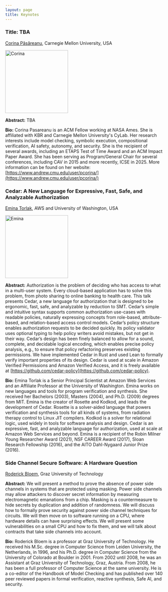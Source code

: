 ```yaml
---
layout: page
title: Keynotes
---
```

### Title: TBA

[Corina Păsăreanu](https://www.andrew.cmu.edu/user/pcorina/), Carnegie Mellon University, USA

<img src="https://conferences.i-cav.org/2025/assets/img/corina.png" alt="Corina" width="200">

**Abstract:** TBA

**Bio:** Corina Pasareanu is an ACM Fellow working at NASA Ames. She is
affiliated with KBR and Carnegie Mellon University's CyLab. Her
research interests include model checking, symbolic execution,
compositional verification, AI safety, autonomy, and security. She is
the recipient of several awards, including an ETAPS Test of Time Award
and an ACM Impact Paper Award.  She has been serving as
Program/General Chair for several conferences, including CAV in 2015
and more recently, ICSE in 2025. More information can be found on her
website: [https://www.andrew.cmu.edu/user/pcorina/](https://www.andrew.cmu.edu/user/pcorina/)

### Cedar: A New Language for Expressive, Fast, Safe, and Analyzable Authorization

[Emina Torlak](https://emina.github.io/), AWS and University of Washington, USA

<img src="https://conferences.i-cav.org/2025/assets/img/emina-high-res.jpg" alt="Emina" width="200">

**Abstract:** Authorization is the problem of deciding who has access to what in a multi-user system. Every cloud-based application has to solve this problem, from photo sharing to online banking to health care. This talk presents Cedar, a new language for authorization that is designed to be ergonomic, fast, safe, and analyzable by reduction to SMT. Cedar’s simple and intuitive syntax supports common authorization use-cases with readable policies, naturally expressing concepts from role-based, attribute-based, and relation-based access control models. Cedar’s policy structure enables authorization requests to be decided quickly. Its policy validator uses optional typing to help policy writers avoid mistakes, but not get in their way. Cedar’s design has been finely balanced to allow for a sound, complete, and decidable logical encoding, which enables precise policy analysis, e.g., to ensure that policy refactoring preserves existing permissions. We have implemented Cedar in Rust and used Lean to formally verify important properties of its design. Cedar is used at scale in Amazon Verified Permissions and Amazon Verified Access, and it is freely available at [https://github.com/cedar-policy](https://github.com/cedar-policy).

**Bio:** Emina Torlak is a Senior Principal Scientist at Amazon Web Services and an Affiliate Professor at the University of Washington. Emina works on new languages and tools for program verification and synthesis. She received her Bachelors (2003), Masters (2004), and Ph.D. (2009) degrees from MIT. Emina is the creator of Rosette and Kodkod, and leads the development of Cedar. Rosette is a solver-aided language that powers verification and synthesis tools for all kinds of systems, from radiation therapy control to Linux JIT compilers. Kodkod is a solver for relational logic, used widely in tools for software analysis and design. Cedar is an expressive, fast, and analyzable language for authorization, used at scale at Amazon Web Services and beyond. Emina is a recipient of the Robin Milner Young Researcher Award (2021), NSF CAREER Award (2017), Sloan Research Fellowship (2016), and the AITO Dahl-Nygaard Junior Prize (2016).

### Side Channel Secure Software: A Hardware Question

[Roderick Bloem](https://www.iaik.tugraz.at/person/roderick-bloem/), Graz University of Technology

 **Abstract:** We will present a method to prove the absence of power side channels in systems that are protected using masking. Power side channels may allow attackers to discover secret information by measuring electromagnetic emanations from a chip. Masking is a countermeasure to hide secrets by duplication and addition of randomness. We will discuss how to formally prove security against power side channel techniques for circuits. We will then move on to software running on a CPU, where hardware details can have surprising effects. We will present some vulnerabilities on a small CPU and how to fix them, and we will talk about contracts that take side channels into account.

**Bio:** Roderick Bloem is a professor at Graz University of Technology. He received his M.Sc. degree in Computer Science from Leiden University, the Netherlands, in 1996, and his Ph.D. degree in Computer Science from the University of Colorado at Boulder in 2001.  From 2002 until 2008, he was an Assistant at Graz University of Technology, Graz, Austria. From 2008, he has been a full professor of Computer Science at the same university. He is a co-editor of the Handbook of Model Checking and has published over 140 peer reviewed papers in formal verification, reactive synthesis, Safe AI, and security.